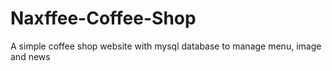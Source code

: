 # Naxffee-Coffee-Shop

A simple coffee shop website with mysql database to manage menu, image and news
